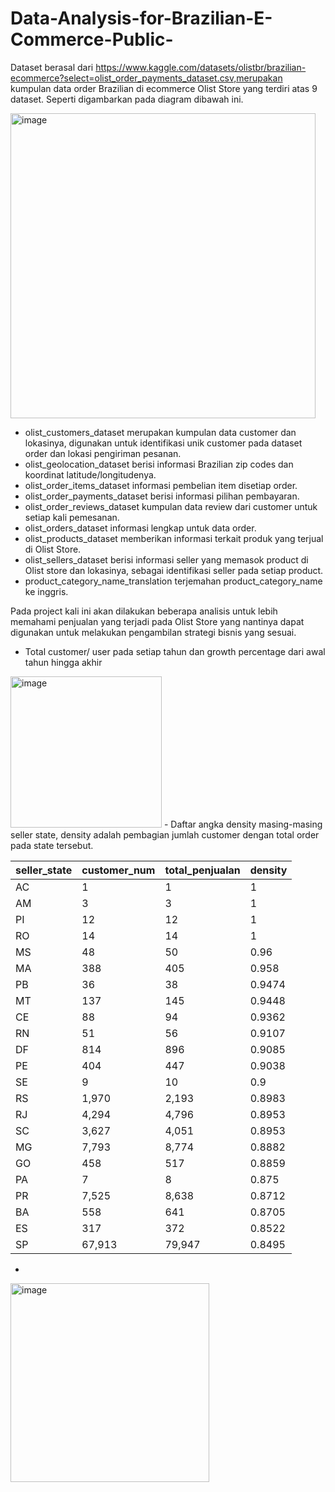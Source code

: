 # Data-Analysis-for-Brazilian-E-Commerce-Public-
Dataset berasal dari https://www.kaggle.com/datasets/olistbr/brazilian-ecommerce?select=olist_order_payments_dataset.csv,merupakan kumpulan data order Brazilian di ecommerce Olist Store yang terdiri atas 9 dataset. Seperti digambarkan pada diagram dibawah ini.

<img width="488" alt="image" src="https://user-images.githubusercontent.com/49335273/206182773-f6cfef21-f693-4faf-b6c1-b50355c53a4d.png">

- olist_customers_dataset merupakan kumpulan data customer dan lokasinya, digunakan untuk identifikasi unik customer pada dataset order dan lokasi pengiriman pesanan.
- olist_geolocation_dataset berisi informasi Brazilian zip codes dan koordinat latitude/longitudenya.
- olist_order_items_dataset informasi pembelian item disetiap order.
- olist_order_payments_dataset berisi informasi pilihan pembayaran.
- olist_order_reviews_dataset kumpulan data review dari customer untuk setiap kali pemesanan.
- olist_orders_dataset informasi lengkap untuk data order.
- olist_products_dataset memberikan informasi terkait produk yang terjual di Olist Store.
- olist_sellers_dataset berisi informasi seller yang memasok product di Olist store dan lokasinya, sebagai identifikasi seller pada setiap product.
- product_category_name_translation terjemahan product_category_name ke inggris.
 
 Pada project kali ini akan dilakukan beberapa analisis untuk lebih memahami penjualan yang terjadi pada Olist Store yang nantinya dapat digunakan untuk melakukan pengambilan strategi bisnis yang sesuai. 
 - Total customer/ user pada setiap tahun dan growth percentage dari awal tahun hingga akhir
  <img width="242" alt="image" src="https://user-images.githubusercontent.com/49335273/222620194-d4fb2f69-e4fc-40e3-ad9e-a4dd8c25f0ca.png">
  - Daftar angka density masing-masing seller state, density adalah pembagian jumlah customer dengan total order pada state tersebut. 
   
   |seller_state|customer_num|total_penjualan|density|
   |------------|------------|---------------|-------|
   |AC          |1           |1              |1      |
   |AM          |3           |3              |1      |
   |PI          |12          |12             |1      |
   |RO          |14          |14             |1      |
   |MS          |48          |50             |0.96   |
   |MA          |388         |405            |0.958  |
   |PB          |36          |38             |0.9474 |
   |MT          |137         |145            |0.9448 |
   |CE          |88          |94             |0.9362 |
   |RN          |51          |56             |0.9107 |
   |DF          |814         |896            |0.9085 |
   |PE          |404         |447            |0.9038 |
   |SE          |9           |10             |0.9    |
   |RS          |1,970       |2,193          |0.8983 |
   |RJ          |4,294       |4,796          |0.8953 |
   |SC          |3,627       |4,051          |0.8953 |
   |MG          |7,793       |8,774          |0.8882 |
   |GO          |458         |517            |0.8859 |
   |PA          |7           |8              |0.875  |
   |PR          |7,525       |8,638          |0.8712 |
   |BA          |558         |641            |0.8705 |
   |ES          |317         |372            |0.8522 |
   |SP          |67,913      |79,947         |0.8495 |
  - 
   <img width="318" alt="image" src="https://user-images.githubusercontent.com/49335273/222631308-9fd75017-1daf-40fb-9f26-9410a4ca071f.png">


 
